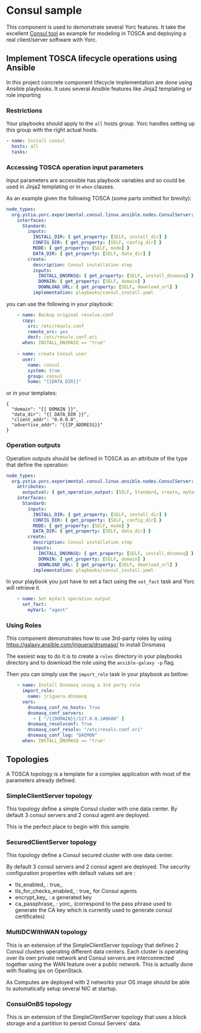 # Consul sample

This component is used to demonstrate several Yorc features. 
It take the excellent [Consul tool](https://www.consul.io) as example for modeling
in TOSCA and deploying a real client/server software with Yorc.

## Implement TOSCA lifecycle operations using Ansible

In this project concrete component lifecycle implementation are done using Ansible playbooks.
It uses several Ansible features like Jinja2 templating or role importing

### Restrictions

Your playbooks should apply to the `all` hosts group. Yorc handles setting up this group with the right
actual hosts.

```yaml
- name: Install consul
  hosts: all
  tasks:
```

### Accessing TOSCA operation input parameters

Input parameters are accessible has playbook variables and so could be used in Jinja2 templating
or in `when` clauses.

As an example given the following TOSCA (some parts omitted for brevity):

```yaml
node_types:
  org.ystia.yorc.experimental.consul.linux.ansible.nodes.ConsulServer:
    interfaces:
      Standard:
        inputs:
          INSTALL_DIR: { get_property: [SELF, install_dir] }
          CONFIG_DIR: { get_property: [SELF, config_dir] }
          MODE: { get_property: [SELF, mode] }
          DATA_DIR: { get_property: [SELF, data_dir] }
        create:
          description: Consul installation step
          inputs:
            INSTALL_DNSMASQ: { get_property: [SELF, install_dnsmasq] }
            DOMAIN: { get_property: [SELF, domain] }
            DOWNLOAD_URL: { get_property: [SELF, download_url] }
          implementation: playbooks/consul_install.yaml
```

you can use the following in your playbook:

```yaml
    - name: Backup original resolve.conf
      copy:
        src: /etc/resolv.conf
        remote_src: yes
        dest: /etc/resolv.conf.ori
      when: INSTALL_DNSMASQ == "true"
      
    - name: create Consul user
      user:
        name: consul
        system: true
        group: consul
        home: "{{DATA_DIR}}"
```

or in your templates:

```jinja2
{
  "domain": "{{ DOMAIN }}",
  "data_dir": "{{ DATA_DIR }}",
  "client_addr": "0.0.0.0",
  "advertise_addr": "{{IP_ADDRESS}}"
}
```


### Operation outputs 

Operation outputs should be defined in TOSCA as an attribute of the type that define the operation:

```yaml
node_types:
  org.ystia.yorc.experimental.consul.linux.ansible.nodes.ConsulServer:
    attributes:
      outputval: { get_operation_output: [SELF, Standard, create, myVar1] }
    interfaces:
      Standard:
        inputs:
          INSTALL_DIR: { get_property: [SELF, install_dir] }
          CONFIG_DIR: { get_property: [SELF, config_dir] }
          MODE: { get_property: [SELF, mode] }
          DATA_DIR: { get_property: [SELF, data_dir] }
        create:
          description: Consul installation step
          inputs:
            INSTALL_DNSMASQ: { get_property: [SELF, install_dnsmasq] }
            DOMAIN: { get_property: [SELF, domain] }
            DOWNLOAD_URL: { get_property: [SELF, download_url] }
          implementation: playbooks/consul_install.yaml
```

In your playbook you just have to set a fact using the `set_fact` task and Yorc will retrieve it.

```yaml
    - name: Set myVar1 operation output
      set_fact:
        myVar1: "agent"
```

### Using Roles

This component demonstrates how to use 3rd-party roles by using https://galaxy.ansible.com/jriguera/dnsmasq/
to install Dnsmasq

The easiest way to do it is to create a `roles` directory in your playbooks directory and to download
the role using the `ansible-galaxy -p` flag.

Then you can simply use the `import_role` task in your playbook as bellow:

```yaml
    - name: Install Dnsmasq using a 3rd party role
      import_role:
        name: jriguera.dnsmasq
      vars:
        dnsmasq_conf_no_hosts: True
        dnsmasq_conf_servers:
          - [ "/{{DOMAIN}}/127.0.0.1#8600" ]
        dnsmasq_resolvconf: True
        dnsmasq_conf_resolv: "/etc/resolv.conf.ori"
        dnsmasq_conf_log: "DAEMON"
      when: INSTALL_DNSMASQ == "true"
```

## Topologies

A TOSCA topology is a template for a complex application with most of the parameters already defined.

### SimpleClientServer topology

This topology define a simple Consul cluster with one data center.
By default 3 consul servers and 2 consul agent are deployed.

This is the perfect place to begin with this sample.

### SecuredClientServer topology

This topology define a Consul secured cluster with one data center.

By default 3 consul servers and 2 consul agent are deployed. The security configuration properties with default values set are :

  - tls_enabled_ : true_
  - tls_for_checks_enabled_ : true_ for Consul agents
  - encrypt_key_ : a generated key
  - ca_passphrase_ : yorc_ (correspond to the pass phrase used to generate the CA key which is currently used to generate consul certificates)

### MultiDCWithWAN topology

This is an extension of the SimpleClientServer topology that defines 2 Consul clusters operating
different data centers. Each cluster is operating over its own private network and Consul servers are interconnected
together using the WAN feature over a public network. This is actually done with floating ips on OpenStack.

As Computes are deployed with 2 networks your OS image should be able to automatically setup several NIC at startup.  

### ConsulOnBS topology

This is an extension of the SimpleClientServer topology that uses a block storage and a partition to persist Consul Servers' data.
